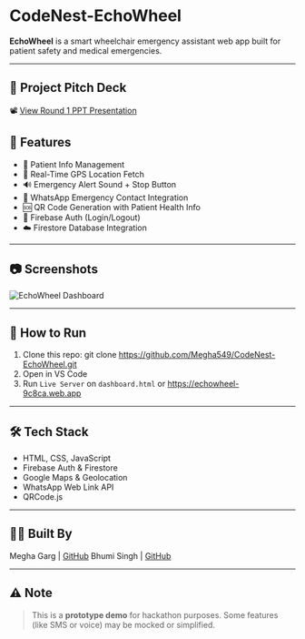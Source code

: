 # CodeNest-EchoWheel 

**EchoWheel** is a smart wheelchair emergency assistant web app built for patient safety and medical emergencies.

---
## 📂 Project Pitch Deck

📽️ [View Round 1 PPT Presentation](https://github.com/Megha549/CodeNest-EchoWheel/blob/main/Team_CodeNest.pdf)


## 📌 Features

- 📝 Patient Info Management
- 📍 Real-Time GPS Location Fetch
- 🔊 Emergency Alert Sound + Stop Button
- 🔗 WhatsApp Emergency Contact Integration
- 🆘 QR Code Generation with Patient Health Info
- 🔐 Firebase Auth (Login/Logout)
- ☁️ Firestore Database Integration
---

## 📷 Screenshots

![EchoWheel Dashboard](.public/assets/dashboard.png)

---

## 🚀 How to Run

1. Clone this repo:
git clone https://github.com/Megha549/CodeNest-EchoWheel.git
2. Open in VS Code
3. Run `Live Server` on `dashboard.html`
or 
https://echowheel-9c8ca.web.app 

---

## 🛠 Tech Stack

- HTML, CSS, JavaScript
- Firebase Auth & Firestore
- Google Maps & Geolocation
- WhatsApp Web Link API
- QRCode.js

---

## 🙋‍♀️ Built By
 Megha Garg | [GitHub](https://github.com/Megha549)
 Bhumi Singh | [GitHub](https://github.com/Bhumi187)

---

## ⚠️ Note

> This is a **prototype demo** for hackathon purposes. Some features (like SMS or voice) may be mocked or simplified.
